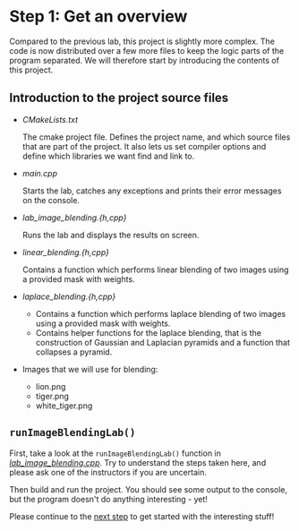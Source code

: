 # Step 1: Get an overview
Compared to the previous lab, this project is slightly more complex. 
The code is now distributed over a few more files to keep the logic parts of the program separated.
We will therefore start by introducing the contents of this project. 

## Introduction to the project source files
- *CMakeLists.txt*

  The cmake project file.
  Defines the project name, and which source files that are part of the project.
  It also lets us set compiler options and define which libraries we want find and link to.

- *main.cpp*

  Starts the lab, catches any exceptions and prints their error messages on the console.

- *lab_image_blending.{h,cpp}*

  Runs the lab and displays the results on screen.
  
- *linear_blending.{h,cpp}*

  Contains a function which performs linear blending of two images using a provided mask with weights.
  
- *laplace_blending.{h,cpp}*

  - Contains a function which performs laplace blending of two images using a provided mask with weights.
  - Contains helper functions for the laplace blending, that is the construction of Gaussian and Laplacian pyramids and a function that collapses a pyramid.
  
- Images that we will use for blending:
  - lion.png
  - tiger.png
  - white_tiger.png
  
## `runImageBlendingLab()`
First, take a look at the `runImageBlendingLab()` function in [*lab_image_blending.cpp*](https://github.com/tek5030/lab-image-blending/blob/master/lab_image_blending.cpp).
Try to understand the steps taken here, and please ask one of the instructors if you are uncertain.

Then build and run the project. 
You should see some output to the console, but the program doesn't do anything interesting - yet!

Please continue to the [next step](2-implement-image-blending.md) to get started with the interesting stuff!
